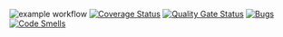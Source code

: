 ![example workflow](https://github.com/La-maker-lab24/Lab2/actions/workflows/python-tests.yml/badge.svg)
[![Coverage Status](https://coveralls.io/repos/github/La-maker-lab24/Lab2/badge.svg?branch=main)](https://coveralls.io/github/La-maker-lab24/Lab2?branch=main)
[![Quality Gate Status](https://sonarcloud.io/api/project_badges/measure?project=La-maker-lab24_Lab2&metric=alert_status)](https://sonarcloud.io/summary/new_code?id=La-maker-lab24_Lab2)
[![Bugs](https://sonarcloud.io/api/project_badges/measure?project=La-maker-lab24_Lab2&metric=bugs)](https://sonarcloud.io/summary/new_code?id=La-maker-lab24_Lab2)
[![Code Smells](https://sonarcloud.io/api/project_badges/measure?project=La-maker-lab24_Lab2&metric=code_smells)](https://sonarcloud.io/summary/new_code?id=La-maker-lab24_Lab2)
